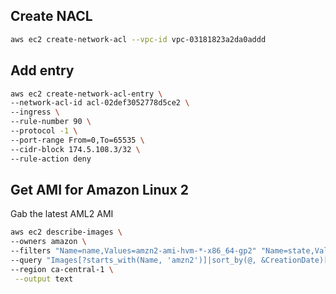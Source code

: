 ## Create NACL

```sh
aws ec2 create-network-acl --vpc-id vpc-03181823a2da0addd
```

## Add entry

```sh
aws ec2 create-network-acl-entry \
--network-acl-id acl-02def3052778d5ce2 \
--ingress \
--rule-number 90 \
--protocol -1 \
--port-range From=0,To=65535 \
--cidr-block 174.5.108.3/32 \
--rule-action deny
```


## Get AMI for Amazon Linux 2

Gab the latest AML2 AMI
```sh
aws ec2 describe-images \
--owners amazon \
--filters "Name=name,Values=amzn2-ami-hvm-*-x86_64-gp2" "Name=state,Values=available" \
--query "Images[?starts_with(Name, 'amzn2')]|sort_by(@, &CreationDate)[-1].ImageId" \
--region ca-central-1 \
 --output text
```

